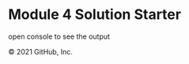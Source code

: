 <!DOCTYPE html>
<html>
<head>
  <meta charset="utf-8">
  <title>Module 4 Solution Starter</title>
  <script src="SpeakHello.js"></script>
  <script src="SpeakGoodBye.js"></script>
  <script src="script.js"></script>
</head>
<body>
  <h1>Module 4 Solution Starter</h1>
  <p>open console to see the output</p>
</body>
</html>
© 2021 GitHub, Inc.
